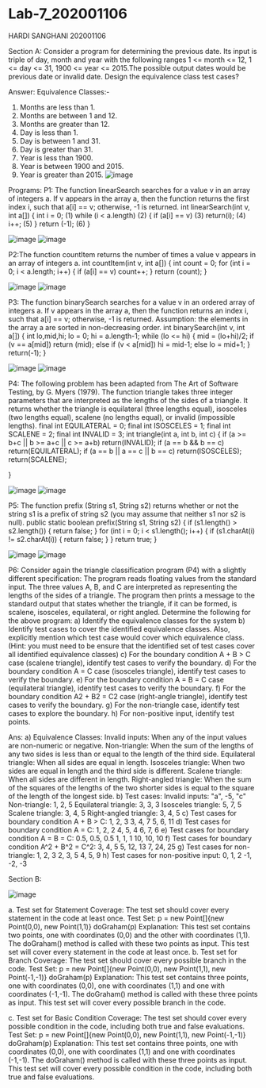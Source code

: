 # Lab-7_202001106

HARDI SANGHANI
202001106

Section A:
Consider a program for determining the previous date. Its input is triple of day, month and year with the following ranges 1 <= month <= 12, 1 <= day <= 31, 1900 <= year <= 2015.The possible output dates would be previous date or invalid date. Design the equivalence class test cases?

Answer: 
Equivalence Classes:- 
1. Months are less than 1. 
2. Months are between 1 and 12.
3. Months are greater than 12.
4. Day is less than 1. 
5. Day is between 1 and 31. 
6. Day is greater than 31. 
7. Year is less than 1900. 
8. Year is between 1900 and 2015. 
9. Year is greater than 2015.
![image](https://user-images.githubusercontent.com/123552037/231672655-573acf9c-f637-4e7b-9c18-79dfc04d8c98.png)

Programs:
P1: The function linearSearch searches for a value v in an array of integers a. If v appears in the array
a, then the function returns the first index i, such that a[i] == v; otherwise, -1 is returned.
int linearSearch(int v, int a[])
{
int i = 0; (1) 
while (i < a.length) (2)
{
if (a[i] == v) (3)
return(i); (4)
i++; (5)
}
return (-1); (6)
}


![image](https://user-images.githubusercontent.com/123552037/231545614-06562e55-97a5-44a1-870a-2cd410898439.png)
![image](https://user-images.githubusercontent.com/123552037/231673126-4fa3246d-bbc2-4659-9f15-29ec78175d1f.png)


P2:The function countItem returns the number of times a value v appears in an array of integers a.
int countItem(int v, int a[])
{
int count = 0;
for (int i = 0; i < a.length; i++)
{
if (a[i] == v) count++;
}
return (count);
}

![image](https://user-images.githubusercontent.com/123552037/231545768-aef60a63-dfd9-479f-b059-dad459d65a41.png)
![image](https://user-images.githubusercontent.com/123552037/231673374-feb3a0ac-a4e5-4394-a1f8-655c72099ba7.png)

P3: The function binarySearch searches for a value v in an ordered array of integers a. If v appears in
the array a, then the function returns an index i, such that a[i] == v; otherwise, -1 is returned.
Assumption: the elements in the array a are sorted in non-decreasing order.
int binarySearch(int v, int a[])
{
int lo,mid,hi;
lo = 0;
hi = a.length-1;
while (lo <= hi)
{
mid = (lo+hi)/2;
if (v == a[mid])
return (mid);
else if (v < a[mid])
hi = mid-1;
else
lo = mid+1;
}
return(-1);
}

![image](https://user-images.githubusercontent.com/123552037/231545913-47e1f42e-cf6a-42dc-98cd-5c8983b938ef.png)
![image](https://user-images.githubusercontent.com/123552037/231673608-ca9789bb-f154-4d23-8a80-040714b9bbed.png)

P4: The following problem has been adapted from The Art of Software Testing, by G. Myers (1979). The
function triangle takes three integer parameters that are interpreted as the lengths of the sides of a
triangle. It returns whether the triangle is equilateral (three lengths equal), isosceles (two lengths equal),
scalene (no lengths equal), or invalid (impossible lengths).
final int EQUILATERAL = 0;
final int ISOSCELES = 1;
final int SCALENE = 2;
final int INVALID = 3;
int triangle(int a, int b, int c)
{
if (a >= b+c || b >= a+c || c >= a+b)
return(INVALID);
if (a == b && b == c)
return(EQUILATERAL);
if (a == b || a == c || b == c)
return(ISOSCELES);
return(SCALENE);

}

![image](https://user-images.githubusercontent.com/123552037/231546043-22caf6b0-ce3e-4401-b9bd-406ac45ba253.png)
![image](https://user-images.githubusercontent.com/123552037/231673669-e01c19b0-dd2d-4069-8553-d60722d656e3.png)

P5: The function prefix (String s1, String s2) returns whether or not the string s1 is a prefix
of string s2 (you may assume that neither s1 nor s2 is null).
public static boolean prefix(String s1, String s2)
{
if (s1.length() > s2.length())
{
return false;
}
for (int i = 0; i < s1.length(); i++)
{
if (s1.charAt(i) != s2.charAt(i))
{
return false;
}
}
return true;
}

![image](https://user-images.githubusercontent.com/123552037/231546131-04305ac2-bd0c-44f6-88dc-3f82cb648294.png)
![image](https://user-images.githubusercontent.com/123552037/231673721-b6d89cf4-8d4f-4bd5-94d0-b7401c5f17cb.png)

P6: Consider again the triangle classification program (P4) with a slightly different specification: The program
reads floating values from the standard input. The three values A, B, and C are interpreted as
representing the lengths of the sides of a triangle. The program then prints a message to the standard output
that states whether the triangle, if it can be formed, is scalene, isosceles, equilateral, or right angled.
Determine the following for the above program:
a) Identify the equivalence classes for the system
b) Identify test cases to cover the identified equivalence classes. Also, explicitly mention which test case
would cover which equivalence class.
(Hint: you must need to be ensure that the identified set of test cases cover all identified equivalence
classes)
c) For the boundary condition A + B > C case (scalene triangle), identify test cases to verify the
boundary.
d) For the boundary condition A = C case (isosceles triangle), identify test cases to verify the boundary.
e) For the boundary condition A = B = C case (equilateral triangle), identify test cases to verify the boundary.
f) For the boundary condition A2 + B2 = C2 case (right-angle triangle), identify test cases to verify the boundary.
g) For the non-triangle case, identify test cases to explore the boundary.
h) For non-positive input, identify test points.

Ans:
a) Equivalence Classes:
Invalid inputs: When any of the input values are non-numeric or negative.
Non-triangle: When the sum of the lengths of any two sides is less than or equal to the length of the third side.
Equilateral triangle: When all sides are equal in length.
Isosceles triangle: When two sides are equal in length and the third side is different.
Scalene triangle: When all sides are different in length.
Right-angled triangle: When the sum of the squares of the lengths of the two shorter sides is equal to the square of the length of the longest side.
b) Test cases:
Invalid inputs: "a", -5, "c"
Non-triangle: 1, 2, 5
Equilateral triangle: 3, 3, 3
Isosceles triangle: 5, 7, 5
Scalene triangle: 3, 4, 5
Right-angled triangle: 3, 4, 5
c) Test cases for boundary condition A + B > C:
1, 2, 3
3, 4, 7
5, 6, 11
d) Test cases for boundary condition A = C:
1, 2, 2
4, 5, 4
6, 7, 6
e) Test cases for boundary condition A = B = C:
0.5, 0.5, 0.5
1, 1, 1
10, 10, 10
f) Test cases for boundary condition A^2 + B^2 = C^2:
3, 4, 5
5, 12, 13
7, 24, 25
g) Test cases for non-triangle:
1, 2, 3
2, 3, 5
4, 5, 9
h) Test cases for non-positive input:
0, 1, 2
-1, -2, -3

Section B:

![image](https://user-images.githubusercontent.com/123552037/231546391-cfed4001-ba1d-4d1d-a931-3e713e444bd9.png)

a. Test set for Statement Coverage:
The test set should cover every statement in the code at least once.
Test Set:
p = new Point[]{new Point(0,0), new Point(1,1)}
doGraham(p)
Explanation:
This test set contains two points, one with coordinates (0,0) and the other with coordinates (1,1). The doGraham() method is called with these two points as input. This test set will cover every statement in the code at least once.
b. Test set for Branch Coverage:
The test set should cover every possible branch in the code.
Test Set:
p = new Point[]{new Point(0,0), new Point(1,1), new Point(-1,-1)}
doGraham(p)
Explanation:
This test set contains three points, one with coordinates (0,0), one with coordinates (1,1) and one with coordinates (-1,-1). The doGraham() method is called with these three points as input. This test set will cover every possible branch in the code.


c. Test set for Basic Condition Coverage:
The test set should cover every possible condition in the code, including both true and false evaluations.
Test Set:
p = new Point[]{new Point(0,0), new Point(1,1), new Point(-1,-1)}
doGraham(p)
Explanation:
This test set contains three points, one with coordinates (0,0), one with coordinates (1,1) and one with coordinates (-1,-1). The doGraham() method is called with these three points as input. This test set will cover every possible condition in the code, including both true and false evaluations.




